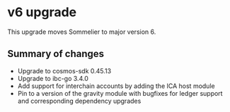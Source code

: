 # v6 upgrade

This upgrade moves Sommelier to major version 6.

## Summary of changes

* Upgrade to cosmos-sdk 0.45.13
* Upgrade to ibc-go 3.4.0
* Add support for interchain accounts by adding the ICA host module
* Pin to a version of the gravity module with bugfixes for ledger support and corresponding dependency upgrades